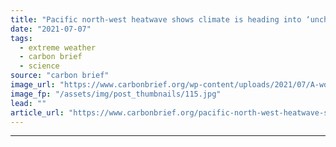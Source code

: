 ```yaml
---
title: "Pacific north-west heatwave shows climate is heading into ‘uncharted territory’"
date: "2021-07-07"
tags: 
  - extreme weather
  - carbon brief
  - science
source: "carbon brief"
image_url: "https://www.carbonbrief.org/wp-content/uploads/2021/07/A-woman-enters-a-cooling-centre-during-the-scorching-weather-of-a-heatwave-in-Vancouver-2G5H5T2-583x372.jpg"
image_fp: "/assets/img/post_thumbnails/115.jpg"
lead: ""
article_url: "https://www.carbonbrief.org/pacific-north-west-heatwave-shows-climate-is-heading-into-uncharted-territory"
---
```


---
